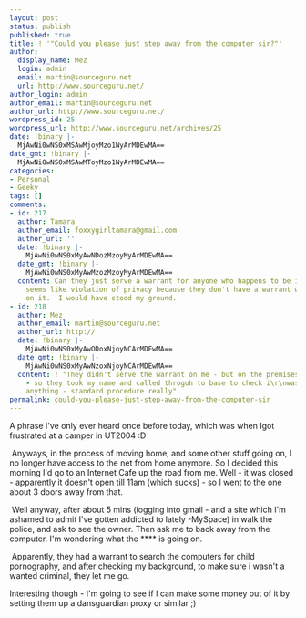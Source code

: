 ```yaml
---
layout: post
status: publish
published: true
title: ! '"Could you please just step away from the computer sir?"'
author:
  display_name: Mez
  login: admin
  email: martin@sourceguru.net
  url: http://www.sourceguru.net/
author_login: admin
author_email: martin@sourceguru.net
author_url: http://www.sourceguru.net/
wordpress_id: 25
wordpress_url: http://www.sourceguru.net/archives/25
date: !binary |-
  MjAwNi0wNS0xMSAwMjoyMzo1NyArMDEwMA==
date_gmt: !binary |-
  MjAwNi0wNS0xMSAwMToyMzo1NyArMDEwMA==
categories:
- Personal
- Geeky
tags: []
comments:
- id: 217
  author: Tamara
  author_email: foxxygirltamara@gmail.com
  author_url: ''
  date: !binary |-
    MjAwNi0wNS0xMyAwNDozMzoyMyArMDEwMA==
  date_gmt: !binary |-
    MjAwNi0wNS0xMyAwMzozMzoyMyArMDEwMA==
  content: Can they just serve a warrant for anyone who happens to be in an establishment?  That
    seems like violation of privacy because they don't have a warrant with your name
    on it.  I would have stood my ground.
- id: 218
  author: Mez
  author_email: martin@sourceguru.net
  author_url: http://
  date: !binary |-
    MjAwNi0wNS0xMyAwODoxNjoyNCArMDEwMA==
  date_gmt: !binary |-
    MjAwNi0wNS0xMyAwNzoxNjoyNCArMDEwMA==
  content: ! "They didn't serve the warrant on me - but on the premises - I was in\r\nthem
    - so they took my name and called throguh to base to check i\r\nwasnt wanted for
    anything - standard procedure really"
permalink: could-you-please-just-step-away-from-the-computer-sir
---
```

<p>A phrase I've only ever heard once before today, which was when Igot frustrated at a camper in UT2004 :D</p>
<p> Anyways, in the process of moving home, and some other stuff going on, I no longer have access to the net from home anymore. So I decided this morning I'd go to an Internet Cafe up the road from me. Well - it was closed - apparently it doesn't open till 11am (which sucks) - so I went to the one about 3 doors away from that.</p>
<p> Well anyway, after about 5 mins (logging into gmail - and a site which I'm ashamed to admit I've gotten addicted to lately -MySpace) in walk the police, and ask to see the owner. Then ask me to back away from the computer. I'm wondering what the **** is going on.</p>
<p> Apparently, they had a warrant to search the computers for child pornography, and after checking my background, to make sure i wasn't a wanted criminal, they let me go.</p>
<p>Interesting though - I'm going to see if I can make some money out of it by setting them up a dansguardian proxy or similar ;)</p>
